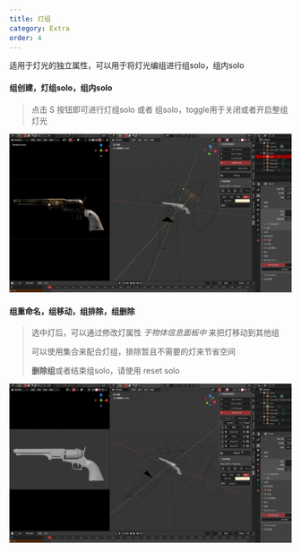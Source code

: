 ```yaml
---
title: 灯组
category: Extra
order: 4
---
```


适用于灯光的独立属性，可以用于将灯光编组进行组solo，组内solo



#### 组创建，灯组solo，组内solo

> 点击 S 按钮即可进行灯组solo 或者 组solo，toggle用于关闭或者开启整组灯光

![LG1](../../uploads/LG1.gif)



#### 组重命名，组移动，组排除，组删除

> 选中灯后，可以通过修改灯属性  *于物体信息面板中*   来把灯移动到其他组
>
> 可以使用集合来配合灯组，排除暂且不需要的灯来节省空间
>
> **删除组**或者结束组solo，请使用 reset solo 

![LG2](../../uploads/LG2.gif)